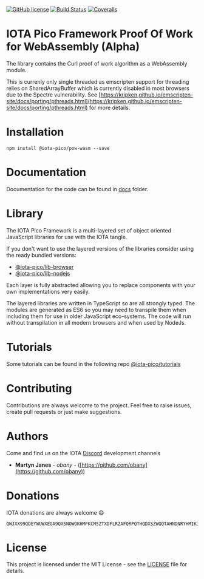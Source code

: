 [![GitHub license](https://img.shields.io/badge/license-MIT-blue.svg)](https://raw.githubusercontent.com/iota-pico/pow-wasm/master/LICENSE) [![Build Status](https://travis-ci.org/iota-pico/pow-wasm.svg?branch=master)](https://travis-ci.org/iota-pico/pow-wasm) 
[![Coveralls](https://img.shields.io/coveralls/iota-pico/pow-wasm.svg)](https://coveralls.io/github/iota-pico/pow-wasm)

# IOTA Pico Framework Proof Of Work for WebAssembly (**Alpha**)

The library contains the Curl proof of work algorithm as a WebAssembly module. 

This is currenly only single threaded as emscripten support for threading relies on SharedArrayBuffer which is currently disabled in most browsers due to the Spectre vulnerability. See [https://kripken.github.io/emscripten-site/docs/porting/pthreads.html](https://kripken.github.io/emscripten-site/docs/porting/pthreads.html) for more details.

# Installation

```shell
npm install @iota-pico/pow-wasm --save
```

# Documentation

Documentation for the code can be found in [docs](./docs/README.md) folder.

# Library

The IOTA Pico Framework is a multi-layered set of object oriented JavaScript libraries for use with the IOTA tangle.

If you don't want to use the layered versions of the libraries consider using the  ready bundled versions:
* [@iota-pico/lib-browser](https://github.com/iota-pico/lib-browser)
* [@iota-pico/lib-nodejs](https://github.com/iota-pico/lib-nodejs)

Each layer is fully abstracted allowing you to replace components with your own implementations very easily.

The layered libraries are written in TypeScript so are all strongly typed. The modules are generated as ES6 so you may need to transpile them when including them for use in older JavaScript eco-systems. The code will run without transpilation in all modern browsers and when used by NodeJs.

# Tutorials

Some tutorials can be found in the following repo [@iota-pico/tutorials](https://github.com/iota-pico/tutorials)

# Contributing

Contributions are always welcome to the project. Feel free to raise issues, create pull requests or just make suggestions.

# Authors

Come and find us on the IOTA [Discord](https://discordapp.com/invite/fNGZXvh) development channels

* **Martyn Janes** - *obany* - ([https://github.com/obany](https://github.com/obany))

# Donations

IOTA donations are always welcome :smile:
```shell
QWJXX99QDEYWUWXEGA9QXSNOWOKHMFKCMSZTXDFLRZAFQRPQTHQDXSZWQQTAHNDNRYHMIKJYWQLKTFHBWSAOJDHAMB
```

# License

This project is licensed under the MIT License - see the [LICENSE](./LICENSE) file for details.
